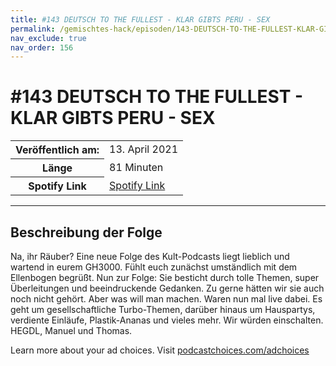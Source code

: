 ```yaml
---
title: #143 DEUTSCH TO THE FULLEST - KLAR GIBTS PERU - SEX
permalink: /gemischtes-hack/episoden/143-DEUTSCH-TO-THE-FULLEST-KLAR-GIBTS-PERU-SEX
nav_exclude: true
nav_order: 156
---
```


# #143 DEUTSCH TO THE FULLEST - KLAR GIBTS PERU - SEX
<table class="resp-table dcf-table dcf-table-responsive dcf-table-bordered dcf-table-striped dcf-w-100%">
                    <tbody>
                        <tr>
                            <th scope="row">Veröffentlich am:</th>
                            <td data-label="Veröffentlich am:">13. April 2021</td>
                        </tr>
                        <tr>
                            <th scope="row">Länge </th>
                            <td data-label="Länge ">81 Minuten</td>
                        </tr><tr>
                                <th scope="row">Spotify Link</th>
                                <td data-label="Spotify Link"><a href="https://open.spotify.com/episode/3mfq6jJf1gzER6dRh7KGRk">Spotify Link</a></td>
                            </tr></tbody>
                </table>

***

## Beschreibung der Folge

<div>
<p>Na, ihr Räuber? Eine neue Folge des Kult-Podcasts liegt lieblich und wartend in eurem GH3000. Fühlt euch zunächst umständlich mit dem Ellenbogen begrüßt. Nun zur Folge: Sie besticht durch tolle Themen, super Überleitungen und beeindruckende Gedanken. Zu gerne hätten wir sie auch noch nicht gehört. Aber was will man machen. Waren nun mal live dabei. Es geht um gesellschaftliche Turbo-Themen, darüber hinaus um Hauspartys, verdiente Einläufe, Plastik-Ananas und vieles mehr. Wir würden einschalten. HEGDL, Manuel und Thomas.</p><p> </p><p>Learn more about your ad choices. Visit <a href="https://podcastchoices.com/adchoices">podcastchoices.com/adchoices</a></p>  
</div>

